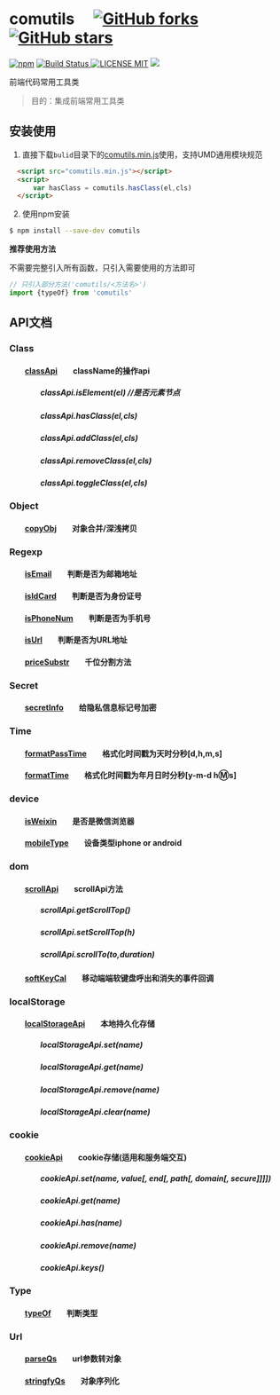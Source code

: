 # comutils &emsp;[![GitHub forks](https://img.shields.io/github/forks/chenxuan0000/comutils.svg?style=social&label=Fork)](https://www.npmjs.com/package/comutils)[![GitHub stars](https://img.shields.io/github/stars/chenxuan0000/comutils.svg?style=social&label=Stars)](https://www.npmjs.com/package/comutils)
[![npm](https://img.shields.io/npm/dw/chenxuan0000/comutils.svg)]()
[![Build Status](https://img.shields.io/appveyor/ci/gruntjs/grunt/master.svg) ![LICENSE MIT](https://img.shields.io/npm/l/express.svg)](https://www.npmjs.com/package/comutils) ![](https://img.shields.io/npm/v/comutils.svg)

 
前端代码常用工具类  

> 目的：集成前端常用工具类

## 安装使用

1. 直接下载`bulid`目录下的[comutils.min.js](https://github.com/chenxuan0000/comutils/blob/master/build/comutils.min.js)使用，支持UMD通用模块规范  

``` html
  <script src="comutils.min.js"></script>
  <script>
      var hasClass = comutils.hasClass(el,cls)
  </script>
```

2. 使用npm安装
``` bash
$ npm install --save-dev comutils
```

**推荐使用方法**  

不需要完整引入所有函数，只引入需要使用的方法即可
``` javascript
// 只引入部分方法('comutils/<方法名>')
import {typeOf} from 'comutils'
```

## API文档
### Class
#### &emsp;&emsp;[classApi][classApi]&emsp;&emsp;className的操作api
##### &emsp;&emsp;&emsp;&emsp;classApi.isElement(el) //是否元素节点
##### &emsp;&emsp;&emsp;&emsp;classApi.hasClass(el,cls)
##### &emsp;&emsp;&emsp;&emsp;classApi.addClass(el,cls)
##### &emsp;&emsp;&emsp;&emsp;classApi.removeClass(el,cls)
##### &emsp;&emsp;&emsp;&emsp;classApi.toggleClass(el,cls)

### Object  
#### &emsp;&emsp;[copyObj][copyObj]&emsp;&emsp;对象合并/深浅拷贝

### Regexp  
#### &emsp;&emsp;[isEmail][isEmail]&emsp;&emsp;判断是否为邮箱地址 
#### &emsp;&emsp;[isIdCard][isIdCard]&emsp;&emsp;判断是否为身份证号
#### &emsp;&emsp;[isPhoneNum][isPhoneNum]&emsp;&emsp;判断是否为手机号  
#### &emsp;&emsp;[isUrl][isUrl]&emsp;&emsp;判断是否为URL地址
#### &emsp;&emsp;[priceSubstr][priceSubstr]&emsp;&emsp;千位分割方法

### Secret
#### &emsp;&emsp;[secretInfo][secretInfo]&emsp;&emsp;给隐私信息标记号加密

### Time  
#### &emsp;&emsp;[formatPassTime][formatPassTime]&emsp;&emsp;格式化时间戳为天时分秒[d,h,m,s]
#### &emsp;&emsp;[formatTime][formatTime]&emsp;&emsp;格式化时间戳为年月日时分秒[y-m-d h:m:s]

### device  
#### &emsp;&emsp;[isWeixin][isWeixin]&emsp;&emsp;是否是微信浏览器
#### &emsp;&emsp;[mobileType][mobileType]&emsp;&emsp;设备类型iphone or android

### dom
#### &emsp;&emsp;[scrollApi][scrollApi]&emsp;&emsp;scrollApi方法
##### &emsp;&emsp;&emsp;&emsp;scrollApi.getScrollTop()
##### &emsp;&emsp;&emsp;&emsp;scrollApi.setScrollTop(h)
##### &emsp;&emsp;&emsp;&emsp;scrollApi.scrollTo(to,duration)
#### &emsp;&emsp;[softKeyCal][softKeyCal]&emsp;&emsp;移动端端软键盘呼出和消失的事件回调

### localStorage
#### &emsp;&emsp;[localStorageApi][localStorageApi]&emsp;&emsp;本地持久化存储
##### &emsp;&emsp;&emsp;&emsp;localStorageApi.set(name)
##### &emsp;&emsp;&emsp;&emsp;localStorageApi.get(name)
##### &emsp;&emsp;&emsp;&emsp;localStorageApi.remove(name)
##### &emsp;&emsp;&emsp;&emsp;localStorageApi.clear(name)

### cookie
#### &emsp;&emsp;[cookieApi][cookieApi]&emsp;&emsp;cookie存储(适用和服务端交互)
##### &emsp;&emsp;&emsp;&emsp;cookieApi.set(name, value[, end[, path[, domain[, secure]]]])
##### &emsp;&emsp;&emsp;&emsp;cookieApi.get(name)
##### &emsp;&emsp;&emsp;&emsp;cookieApi.has(name)
##### &emsp;&emsp;&emsp;&emsp;cookieApi.remove(name)
##### &emsp;&emsp;&emsp;&emsp;cookieApi.keys()

### Type
#### &emsp;&emsp;[typeOf][typeOf]&emsp;&emsp;判断类型

### Url
#### &emsp;&emsp;[parseQs][parseQs]&emsp;&emsp;url参数转对象
#### &emsp;&emsp;[stringfyQs][stringfyQs]&emsp;&emsp;对象序列化

[scrollApi]:https://github.com/chenxuan0000/comutils/blob/master/src/dom/scrollApi.js
[softKeyCal]:https://github.com/chenxuan0000/comutils/blob/master/src/dom/softKeyCal.js
[isWeixin]:https://github.com/chenxuan0000/comutils/blob/master/src/device/isWeixin.js
[mobileType]:https://github.com/chenxuan0000/comutils/blob/master/src/device/mobileType.js
[secretInfo]:https://github.com/chenxuan0000/comutils/blob/master/src/secret/secretInfo.js
[typeOf]:https://github.com/chenxuan0000/comutils/blob/master/src/type/typeOf.js
[classApi]:https://github.com/chenxuan0000/comutils/blob/master/src/class/classApi.js
[copyObj]:https://github.com/chenxuan0000/comutils/blob/master/src/object/copyObj.js
[isEmail]:https://github.com/chenxuan0000/comutils/blob/master/src/regexp/isEmail.js
[isIdCard]:https://github.com/chenxuan0000/comutils/blob/master/src/regexp/isIdCard.js
[isPhoneNum]:https://github.com/chenxuan0000/comutils/blob/master/src/regexp/isPhoneNum.js
[isUrl]:https://github.com/chenxuan0000/comutils/blob/master/src/regexp/isUrl.js
[priceSubstr]:https://github.com/chenxuan0000/comutils/blob/master/src/regexp/priceSubstr.js
[formatPassTime]:https://github.com/chenxuan0000/comutils/blob/master/src/time/formatPassTime.js
[formatTime]:https://github.com/chenxuan0000/comutils/blob/master/src/time/formatTime.js
[parseQs]:https://github.com/chenxuan0000/comutils/blob/master/src/url/parseQs.js
[stringfyQs]:https://github.com/chenxuan0000/comutils/blob/master/src/url/stringfyQs.js
[localStorageApi]:https://github.com/chenxuan0000/comutils/blob/master/src/stroge/localStorage.js
[cookieApi]:https://github.com/chenxuan0000/comutils/blob/master/src/cookie/cookie.js
